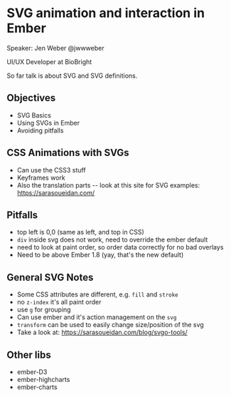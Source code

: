 # SVG animation and interaction in Ember

Speaker: Jen Weber @jwwweber

UI/UX Developer at BioBright

So far talk is about SVG and SVG definitions.


## Objectives

* SVG Basics
* Using SVGs in Ember
* Avoiding pitfalls

## CSS Animations with SVGs

* Can use the CSS3 stuff
* Keyframes work
* Also the translation parts -- look at this site for SVG examples: https://sarasoueidan.com/

## Pitfalls

* top left is 0,0 (same as left, and top in CSS)
* `div` inside svg does not work, need to override the ember default
* need to look at paint order, so order data correctly for no bad overlays
* Need to be above Ember 1.8 (yay, that's the new default)

## General SVG Notes

* Some CSS attributes are different, e.g. `fill` and `stroke`
* no `z-index` it's all paint order
* use `g` for grouping
* Can use ember and it's action management on the `svg`
* `transform` can be used to easily change size/position of the svg
* Take a look at: https://sarasoueidan.com/blog/svgo-tools/

## Other libs

* ember-D3
* ember-highcharts
* ember-charts
